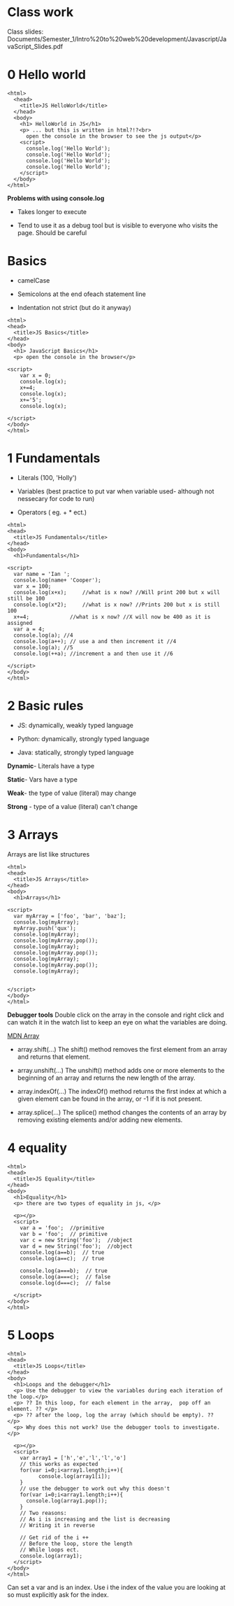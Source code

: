 # Class work

Class slides: Documents/Semester_1/Intro%20to%20web%20development/Javascript/JavaScript_Slides.pdf

# 0 Hello world
```
<html>
  <head>
    <title>JS HelloWorld</title>
  </head>
  <body>
    <h1> HelloWorld in JS</h1>
    <p> ... but this is written in html?!?<br>
      open the console in the browser to see the js output</p>
    <script>
      console.log('Hello World');
      console.log('Hello World');
      console.log('Hello World');
      console.log('Hello World');
    </script>
  </body>
</html>

```
**Problems with using console.log**

- Takes longer to execute

- Tend to use it as a debug tool but is visible to everyone who visits the page. Should be careful

# Basics

- camelCase

- Semicolons at the end ofeach statement line

- Indentation not strict (but do it anyway)
```
<html>
<head>
  <title>JS Basics</title>
</head>
<body>
  <h1> JavaScript Basics</h1>
  <p> open the console in the browser</p>

<script>
    var x = 0;
    console.log(x);
    x+=4;
    console.log(x);
    x+='5';
    console.log(x);

</script>
</body>
</html>
```
# 1 Fundamentals

- Literals (100, 'Holly')

- Variables (best practice to put var when variable used- although not nessecary for code to run)

- Operators ( eg. + * ect.)

```
<html>
<head>
  <title>JS Fundamentals</title>
</head>
<body>
  <h1>Fundamentals</h1>

<script>
  var name = 'Ian ';
  console.log(name+ 'Cooper');
  var x = 100;
  console.log(x+x);  	//what is x now? //Will print 200 but x will still be 100
  console.log(x*2); 	//what is x now? //Prints 200 but x is still 100
  x+=4;				//what is x now? //X will now be 400 as it is assigned
  var a = 4;
  console.log(a); //4
  console.log(a++); // use a and then increment it //4
  console.log(a); //5
  console.log(++a); //increment a and then use it //6

</script>
</body>
</html>
```

# 2 Basic rules

- JS: dynamically, weakly typed language

- Python: dynamically, strongly typed language

- Java: statically, strongly typed language

**Dynamic**- Literals have a type

**Static**- Vars have a type

**Weak**- the type of value (literal) may change

**Strong** - type of a value (literal) can't change

# 3 Arrays

Arrays are list like structures

```
<html>
<head>
  <title>JS Arrays</title>
</head>
<body>
  <h1>Arrays</h1>

<script>
  var myArray = ['foo', 'bar', 'baz'];
  console.log(myArray);
  myArray.push('qux');
  console.log(myArray);
  console.log(myArray.pop());
  console.log(myArray);
  console.log(myArray.pop());
  console.log(myArray);
  console.log(myArray.pop());
  console.log(myArray);


</script>
</body>
</html>
```
**Debugger tools**
Double click on the array in the console and right click and can watch it in the watch list to keep an eye on what the variables are doing.

[MDN Array](https://developer.mozilla.org/en-US/docs/Web/JavaScript/Reference/Global_Objects/Array)

- array.shift(...) The shift() method removes the first element from an array and returns that element.

- array.unshift(...) The unshift() method adds one or more elements to the beginning of an array and returns the new length of the array.

- array.indexOf(...) The indexOf() method returns the first index at which a given element can be found in the array, or -1 if it is not present.

- array.splice(...) The splice() method changes the contents of an array by removing existing elements and/or adding new elements.

# 4 equality

```
<html>
<head>
  <title>JS Equality</title>
</head>
<body>
  <h1>Equality</h1>
  <p> there are two types of equality in js, </p>

  <p></p>
  <script>
    var a = 'foo';  //primitive
    var b = 'foo';  // primitive
    var c = new String('foo');  //object
    var d = new String('foo');  //object
    console.log(a==b);  // true
    console.log(a==c);  // true

    console.log(a===b);  // true
    console.log(a===c);  // false
    console.log(d===c);  // false

  </script>
</body>
</html>
```

# 5 Loops

```
<html>
<head>
  <title>JS Loops</title>
</head>
<body>
  <h1>Loops and the debugger</h1>
  <p> Use the debugger to view the variables during each iteration of the loop.</p>
  <p> ?? In this loop, for each element in the array,  pop off an element. ?? </p>
  <p> ?? after the loop, log the array (which should be empty). ?? </p>
  <p> Why does this not work? Use the debugger tools to investigate. </p>

  <p></p>
  <script>
    var array1 = ['h','e','l','l','o']
    // this works as expected
    for(var i=0;i<array1.length;i++){
          console.log(array1[i]);
    }
    // use the debugger to work out why this doesn't
    for(var i=0;i<array1.length;i++){
      console.log(array1.pop());
    }
    // Two reasons:
    // As i is increasing and the list is decreasing
    // Writing it in reverse
    
    // Get rid of the i ++
    // Before the loop, store the length
    // While loops ect.
    console.log(array1);
  </script>
</body>
</html>
```

Can set a var and is an index. Use i the index of the value you are looking at so must explicitly ask for the index.
